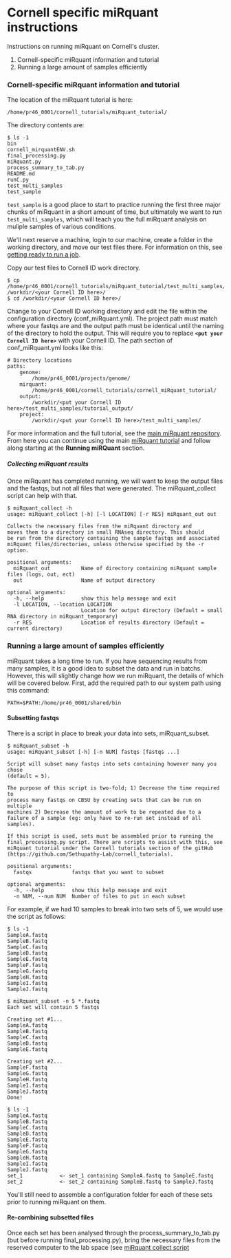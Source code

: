 # Cornell specific miRquant instructions

Instructions on running miRquant on Cornell's cluster.  

1. Cornell-specific miRquant information and tutorial
2. Running a large amount of samples efficiently

### Cornell-specific miRquant information and tutorial

The location of the miRquant tutorial is here:
```
/home/pr46_0001/cornell_tutorials/miRquant_tutorial/
```

The directory contents are:
```
$ ls -1
bin
cornell_mirquantENV.sh
final_processing.py
miRquant.py
process_summary_to_tab.py
README.md
runC.py
test_multi_samples
test_sample
```

`test_sample` is a good place to start to practice running the first three major chunks of miRquant in a short amount of time, but ultimately we want to run `test_multi_samples`, which will teach you the full miRquant analysis on muliple samples of various conditions.

We'll next reserve a machine, login to our machine, create a folder in the working directory, and move our test files there. For information on this, see [getting ready to run a job](https://github.com/Sethupathy-Lab/cornell_tutorials/blob/master/getting_ready_to_run_a_job.md).

Copy our test files to Cornell ID work directory.
```
$ cp /home/pr46_0001/cornell_tutorials/miRquant_tutorial/test_multi_samples/* /workdir/<your Cornell ID here>/
$ cd /workdir/<your Cornell ID here>/
```

Change to your Cornell ID working directory and edit the file within the configuration directory (conf_miRquant.yml). The project path must match where your fastqs are and the output path must be identical until the naming of the directory to hold the output. This will require you to replace **``<put your Cornell ID here>``** with your Cornell ID. The path section of conf_miRquant.yml looks like this:
```
# Directory locations
paths:
    genome:
        /home/pr46_0001/projects/genome/
    mirquant:
        /home/pr46_0001/cornell_tutorials/cornell_miRquant_tutorial/
    output:
        /workdir/<put your Cornell ID here>/test_multi_samples/tutorial_output/
    project:
        /workdir/<put your Cornell ID here>/test_multi_samples/
```

For more information and the full tutorial, see the [main miRquant repository](https://github.com/Sethupathy-Lab/miRquant). From here you can continue using the main [miRquant tutorial](https://github.com/Sethupathy-Lab/miRquant/blob/master/tutorial/TUTORIAL.md) and follow along starting at the **Running miRQuant** section.

##### Collecting miRquant results
Once miRquant has completed running, we will want to keep the output files and the fastqs, but not all files that were generated. The miRquant_collect script can help with that.
```
$ miRquant_collect -h
usage: miRquant_collect [-h] [-l LOCATION] [-r RES] miRquant_out out

Collects the necessary files from the miRquant directory and
moves them to a directory in small RNAseq directory. This should
be run from the directory containing the sample fastqs and associated
miRquant files/directories, unless otherwise specified by the -r option.

positional arguments:
  miRquant_out          Name of directory containing miRquant sample files (logs, out, ect)
  out                   Name of output directory

optional arguments:
  -h, --help            show this help message and exit
  -l LOCATION, --location LOCATION
                        Location for output directory (Default = small RNA directory in miRquant_temporary)
  -r RES                Location of results directory (Default = current directory)
  ```


### Running a large amount of samples efficiently

miRquant takes a long time to run. If you have sequencing results from many samples, it is a good idea to subset the data and run in batchs. However, this will slightly change how we run miRquant, the details of which will be covered below. First, add the required path to our system path using this command:
```
PATH=$PATH:/home/pr46_0001/shared/bin
```

#### Subsetting fastqs

There is a script in place to break your data into sets, miRquant_subset.
```
$ miRquant_subset -h
usage: miRquant_subset [-h] [-n NUM] fastqs [fastqs ...]

Script will subset many fastqs into sets containing however many you chose
(default = 5).

The purpose of this script is two-fold; 1) Decrease the time required to
process many fastqs on CBSU by creating sets that can be run on multiple
machines 2) Decrease the amount of work to be repeated due to a
failure of a sample (eg: only have to re-run set instead of all samples).

If this script is used, sets must be assembled prior to running the
final_processing.py script. There are scripts to assist with this, see
miRquant tutorial under the Cornell tutorials section of the gitHub
(https://github.com/Sethupathy-Lab/cornell_tutorials).

positional arguments:
  fastqs             fastqs that you want to subset

optional arguments:
  -h, --help         show this help message and exit
  -n NUM, --num NUM  Number of files to put in each subset
```
For example, if we had 10 samples to break into two sets of 5, we would use the script as follows:
```
$ ls -1
SampleA.fastq
SampleB.fastq
SampleC.fastq
SampleD.fastq
SampleE.fastq
SampleF.fastq
SampleG.fastq
SampleH.fastq
SampleI.fastq
SampleJ.fastq

$ miRquant_subset -n 5 *.fastq
Each set will contain 5 fastqs

Creating set #1...
SampleA.fastq
SampleB.fastq
SampleC.fastq
SampleD.fastq
SampleE.fastq

Creating set #2...
SampleF.fastq
SampleG.fastq
SampleH.fastq
SampleI.fastq
SampleJ.fastq
Done!

$ ls -1
SampleA.fastq
SampleB.fastq
SampleC.fastq
SampleD.fastq
SampleE.fastq
SampleF.fastq
SampleG.fastq
SampleH.fastq
SampleI.fastq
SampleJ.fastq
set_1            <- set_1 containing SampleA.fastq to SampleE.fastq
set_2            <- set_2 containing SampleB.fastq to SampleJ.fastq
```
You'll still need to assemble a configuration folder for each of these sets prior to running miRquant on them.

#### Re-combining subsetted files

Once each set has been analysed through the process_summary_to_tab.py (but before running final_processing.py), bring the necessary files from the reserved computer to the lab space (see [miRquant collect script](#collecting-mirquant-results)
